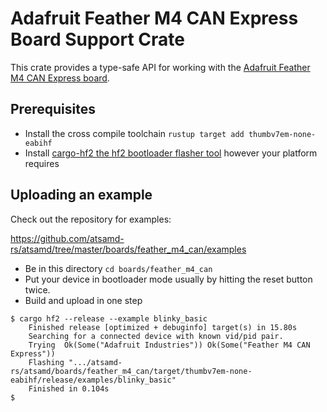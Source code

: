 # Adafruit Feather M4 CAN Express Board Support Crate

This crate provides a type-safe API for working with the 
[Adafruit Feather M4 CAN Express board](https://www.adafruit.com/product/4759).

## Prerequisites
* Install the cross compile toolchain `rustup target add thumbv7em-none-eabihf`
* Install [cargo-hf2 the hf2 bootloader flasher tool](https://crates.io/crates/cargo-hf2) however your platform requires

## Uploading an example
Check out the repository for examples:

https://github.com/atsamd-rs/atsamd/tree/master/boards/feather_m4_can/examples

* Be in this directory `cd boards/feather_m4_can`
* Put your device in bootloader mode usually by hitting the reset button twice.
* Build and upload in one step
```
$ cargo hf2 --release --example blinky_basic
    Finished release [optimized + debuginfo] target(s) in 15.80s
    Searching for a connected device with known vid/pid pair.
    Trying  Ok(Some("Adafruit Industries")) Ok(Some("Feather M4 CAN Express"))
    Flashing ".../atsamd-rs/atsamd/boards/feather_m4_can/target/thumbv7em-none-eabihf/release/examples/blinky_basic"
    Finished in 0.104s
$
```
